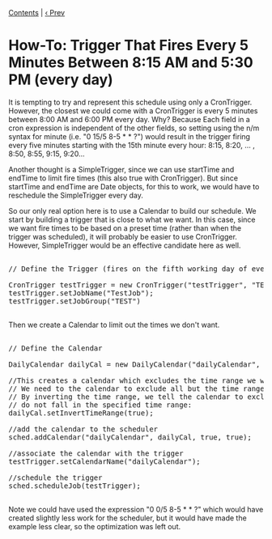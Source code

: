<div class="secNavPanel"><a href=".">Contents</a> | <a href="FifthWorkingDayTrigger">&lsaquo;&nbsp;Prev</a> </div>





# How-To: Trigger That Fires Every 5 Minutes Between 8:15 AM and 5:30 PM (every day)

It is tempting to try and represent this schedule using only a CronTrigger. However, the closest we could come with a CronTrigger is every 5 minutes between 8:00 AM and 6:00 PM every day. Why? Because Each field in a cron expression is independent of the other fields, so setting using the n/m syntax for minute (i.e. "0 15/5 8-5 * * ?") would result in the trigger firing every five minutes starting with the 15th minute every hour: 8:15, 8:20, ... , 8:50, 8:55, 9:15, 9:20...

Another thought is a SimpleTrigger, since we can use startTime and endTime to limit fire times (this also true with CronTrigger). But since startTime and endTime are Date objects, for this to work, we would have to reschedule the SimpleTrigger every day.

So our only real option here is to use a Calendar to build our schedule. We start by building a trigger that is close to what we want. In this case, since we want fire times to be based on a preset time (rather than when the trigger was scheduled), it will probably be easier to use CronTrigger. However, SimpleTrigger would be an effective candidate here as well.


<pre>

// Define the Trigger (fires on the fifth working day of every month at 5:00 PM)

CronTrigger testTrigger = new CronTrigger("testTrigger", "TEST", "0 0/5 * * * ?"); //every five minutes
testTrigger.setJobName("TestJob");
testTrigger.setJobGroup("TEST")

</pre>


Then we create a Calendar to limit out the times we don't want.


<pre>

// Define the Calendar

DailyCalendar dailyCal = new DailyCalendar("dailyCalendar", "8:15", "17:30");

//This creates a calendar which excludes the time range we want.
// We need to the calendar to exclude all but the time range we've defined.
// By inverting the time range, we tell the calendar to exclude all times that
// do not fall in the specified time range:
dailyCal.setInvertTimeRange(true);

//add the calendar to the scheduler
sched.addCalendar("dailyCalendar", dailyCal, true, true);

//associate the calendar with the trigger
testTrigger.setCalendarName("dailyCalendar");

//schedule the trigger
sched.scheduleJob(testTrigger);

</pre>


Note we could have used the expression "0 0/5 8-5 * * ?" which would have created slightly less work for the scheduler, but it would have made the example less clear, so the optimization was left out.



